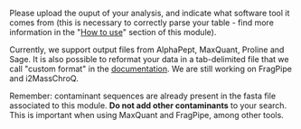 Please upload the ouput of your analysis, and indicate what software 
tool it comes from (this is necessary to correctly parse your table - find 
more information in the "[How to use](https://proteobench.readthedocs.io/en/latest/modules/2-DDA-Quantification-ion-level/)"
section of this module).

Currently, we support output files from AlphaPept, MaxQuant, Proline and Sage. It is also possible to reformat your data in a tab-delimited file that we call "custom format" in the [documentation](https://proteobench.readthedocs.io/en/latest/modules/3-DDA-Quantification-ion-level/). We are still working on FragPipe and i2MassChroQ.

Remember: contaminant sequences are already present in the fasta file 
associated to this module. **Do not add other contaminants** to your 
search. This is important when using MaxQuant and FragPipe, among other tools.
